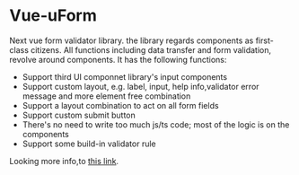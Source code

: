 # Vue-uForm

Next vue form validator library. the library regards components as first-class citizens. All functions including data transfer and form validation, revolve around components. It has the following functions:

- Support third UI componnet library's input components
- Support custom layout, e.g. label, input, help info,validator error message and more element free combination
- Support a layout combination to act on all form fields
- Support custom submit button
- There's no need to write too much js/ts code; most of the logic is on the components
- Support some build-in validator rule

Looking more info,to [this link](https://github.com/tu6ge/vue-uform).
